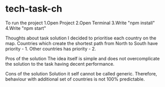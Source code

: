 # tech-task-ch
To run the project
  1.Open Project
  2.Open Terminal
  3.Write "npm install"
  4.Write "npm start"
  
 Thoughts about task solution
  I decided to prioritise each country on the map. Countries which create the shortest path from North to South have priority - 1. Other countries has priority - 2.
 
 Pros of the solution
  The idea itself is simple and does not overcomplicate the solution to the task having decent performance.
  
 Cons of the solution
  Solution it self cannot be called generic. Therefore, behaviour with additional set of countries is not 100% predictable.
 
 
